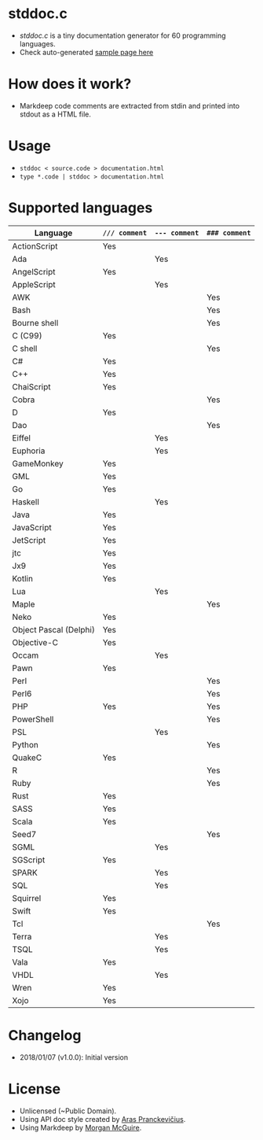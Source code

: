 # stddoc.c
- _stddoc.c_ is a tiny documentation generator for 60 programming languages.
- Check auto-generated [sample page here](https://rawgit.com/r-lyeh/stddoc.c/master/stddoc.c.html)

# How does it work?
- Markdeep code comments are extracted from stdin and printed into stdout as a HTML file.

# Usage
- `stddoc < source.code > documentation.html`
- `type *.code | stddoc > documentation.html`

# Supported languages
Language                | `/// comment`      | `--- comment` | `### comment`
------------------------|:-------------------|:--------------|:-------------------
ActionScript            | Yes                |               |
Ada                     |                    | Yes           |
AngelScript             | Yes                |               |
AppleScript             |                    | Yes           |
AWK                     |                    |               | Yes
Bash                    |                    |               | Yes
Bourne shell            |                    |               | Yes
C (C99)                 | Yes                |               |
C shell                 |                    |               | Yes
C#                      | Yes                |               |
C++                     | Yes                |               |
ChaiScript              | Yes                |               |
Cobra                   |                    |               | Yes
D                       | Yes                |               |
Dao                     |                    |               | Yes
Eiffel                  |                    | Yes           |
Euphoria                |                    | Yes           |
GameMonkey              | Yes                |               |
GML                     | Yes                |               |
Go                      | Yes                |               |
Haskell                 |                    | Yes           |
Java                    | Yes                |               |
JavaScript              | Yes                |               |
JetScript               | Yes                |               |
jtc                     | Yes                |               |
Jx9                     | Yes                |               |
Kotlin                  | Yes                |               |
Lua                     |                    | Yes           |
Maple                   |                    |               | Yes
Neko                    | Yes                |               |
Object Pascal (Delphi)  | Yes                |               |
Objective-C             | Yes                |               |
Occam                   |                    | Yes           |
Pawn                    | Yes                |               |
Perl                    |                    |               | Yes
Perl6                   |                    |               | Yes
PHP                     | Yes                |               | Yes
PowerShell              |                    |               | Yes
PSL                     |                    | Yes           |
Python                  |                    |               | Yes
QuakeC                  | Yes                |               |
R                       |                    |               | Yes
Ruby                    |                    |               | Yes
Rust                    | Yes                |               |
SASS                    | Yes                |               |
Scala                   | Yes                |               |
Seed7                   |                    |               | Yes
SGML                    |                    | Yes           |
SGScript                | Yes                |               |
SPARK                   |                    | Yes           |
SQL                     |                    | Yes           |
Squirrel                | Yes                |               |
Swift                   | Yes                |               |
Tcl                     |                    |               | Yes
Terra                   |                    | Yes           |
TSQL                    |                    | Yes           |
Vala                    | Yes                |               |
VHDL                    |                    | Yes           |
Wren                    | Yes                |               |
Xojo                    | Yes                |               |

# Changelog
- 2018/01/07 (v1.0.0):  Initial version

# License
- Unlicensed (~Public Domain).
- Using API doc style created by [Aras Pranckevičius](https://github.com/aras-p).
- Using Markdeep by [Morgan McGuire](https://casual-effects.com/markdeep/).
